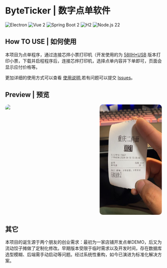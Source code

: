 # ByteTicker | 数字点单软件

![Electron](https://img.shields.io/badge/Electron-47848F?logo=electron&logoColor=white)
![Vue 2](https://img.shields.io/badge/Vue.js-2.x-4FC08D?logo=vuedotjs&logoColor=white)
![Spring Boot 2](https://img.shields.io/badge/Spring_Boot-2.x-6DB33F?logo=springboot&logoColor=white)
![H2](https://img.shields.io/badge/H2-Database-007AFF)
![Node.js 22](https://img.shields.io/badge/Node.js-22-339933?logo=nodedotjs&logoColor=white)


## How TO USE | 如何使用

本项目为点单程序，通过连接芯烨小票打印机（开发使用的为 [58IIH*USB](https://www.xprinter.net/product/596.html) 版本打印小票，下载并启程程序后，连接芯烨打印机，选择点单内容并下单即可，页面会显示应付价格等。

更加详细的使用方式可以查看 [使用说明](./USE.md),若有问题可以提交 [Issues](https://github.com/JimKKu/ByteTicker/issues)。

## Preview | 预览


<div style="width: 100%;display: flex">
  <img src="resources/preview.gif" style="width: 800px;border-radius:10px" />
  <img src="resources/tip1.jpg" style="width: 200px;border-radius:10px" />
</div>


## 其它

本项目的诞生源于两个朋友的创业需求：最初为一家店铺开发点单DEMO，后又为流动饺子摊做了定制化修改。早期版本受限于临时需求以及开发时间，存在数据库选型模糊、后端需手动启动等问题。经过系统性重构，如今已演进为标准化解决方案。
